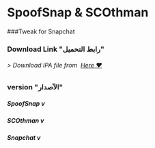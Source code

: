 # **SpoofSnap & SCOthman**
###Tweak for Snapchat



### Download Link "رابط التحميل"
###### > Download IPA file from  [Here ❤️](https://pages.github.com/)


### version "الآصدار"
##### SpoofSnap v
##### SCOthman v
##### Snapchat v

